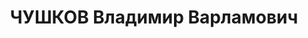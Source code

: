 ---
title: ЧУШКОВ Владимир Варламович
description: "Род. в 1906, обл. Войска Донского, Донецкий окр., г. Макеевка, русский,\
  \ обр.: высшее, искл. из ВКП(б) в 1934 г. Проживал: Московская обл., пос. Товарково,\
  \ д. 20, кв. 2. Гл. инженер шахты № 55 треста \"Товарковуголь\". \n  Арестован 10.09.1937.\
  \ Обв. в участии в троцкистской вредительской диверсионно-террористической организации.\
  \ Приговор: ВК ВС СССР, 02.11.1937 – ВМН. Расстрелян 02.11.1937, г.Москва. \n  Реабилитирован\
  \ ВК ВС СССР 09.04.1957"
---